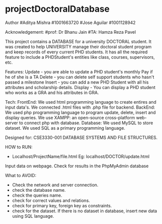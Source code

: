 # projectDoctoralDatabase
Author
#Aditya Mishra
#1001663720
#Jose Aguilar
#1001128942

Acknowledgement:
#prof: Dr Bhanu Jain
#TA: Hamza Reza Pavel


This project contains a DATABASE for a university DOCTORAL student. It was  created to help UNIVERSITY manage their doctoral student program and keep records of every current PHD students. It has all the required feature to include a PHDStudent's entities like class, courses, supervisors, etc.

Features:
Update -  you are able to update a PHD student's monthly Pay if he of she is a TA
Delete -  you can delete self support students who hasn't passed a milestone
Insert - you can add a new PHD Student with all his attributes and scholarship details.
Display - You can display a PHD student who works as a GRA and his attributes in GRA.

Tech:
FrontEnd: We used html programming language to create entires and input data's. We connected .html files with .php file for backend.
BackEnd: We used php programming language to program update, delete, insert and display queries. We use XAMPP: an open-source cross-platform web-server to connect php with database.
Database: We used MySQL to store dataset. We used SQL as a primary programming language. 

Designed for: CSE3330-001 DATABASE SYSTEMS AND FILE STRUCTURES.

HOW to RUN:
- Localhost/ProjectName/file.html
Eg: localhost/DOCTOR/update.html

Input data on webpage.
Check for results in the PhpMyAdmin database

What to AVOID:
- Check the network and server connection.
- check the database name.
- check the queries name.
- check for correct values and relations.
- check for primary key, foreign key as constraints.
- check for the dataset. If there is no dataset in database, insert new data using SQL language.


